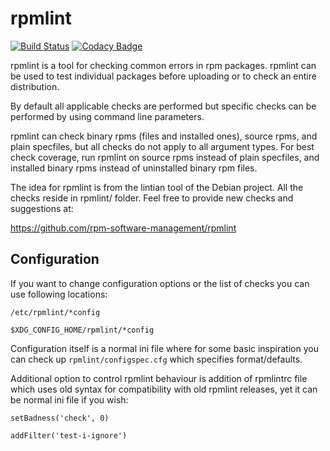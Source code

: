 # rpmlint

[![Build Status](https://travis-ci.org/rpm-software-management/rpmlint.svg)](https://travis-ci.org/rpm-software-management/rpmlint)
[![Codacy Badge](https://api.codacy.com/project/badge/Grade/3539541ffbaf442ab34a098d30af166f)](https://www.codacy.com/app/scarabeusiv/rpmlint?utm_source=github.com&amp;utm_medium=referral&amp;utm_content=rpm-software-management/rpmlint&amp;utm_campaign=Badge_Grade)

rpmlint is a tool for checking common errors in rpm packages.
rpmlint can be used to test individual packages before uploading or to check
an entire distribution.

By default all applicable checks are performed but specific checks can be
performed by using command line parameters.

rpmlint can check binary rpms (files and installed ones), source rpms,
and plain specfiles, but all checks do not apply to all argument
types. For best check coverage, run rpmlint on source rpms instead of
plain specfiles, and installed binary rpms instead of uninstalled
binary rpm files.

The idea for rpmlint is from the lintian tool of the Debian project.
All the checks reside in rpmlint/ folder. Feel free to provide new
checks and suggestions at:

https://github.com/rpm-software-management/rpmlint

## Configuration

If you want to change configuration options or the list of checks you can
use following locations:

`/etc/rpmlint/*config`

`$XDG_CONFIG_HOME/rpmlint/*config`

Configuration itself is a normal ini file where for some basic inspiration
you can check up `rpmlint/configspec.cfg` which specifies format/defaults.

Additional option to control rpmlint behaviour is addition of rpmlintrc file
which uses old syntax for compatibility with old rpmlint releases, yet
it can be normal ini file if you wish:

`setBadness('check', 0)`

`addFilter('test-i-ignore')`
